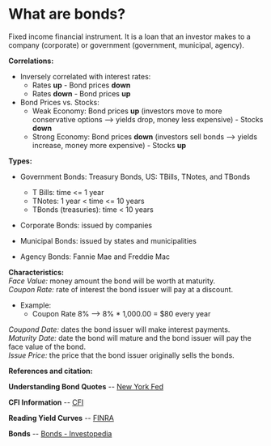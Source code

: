 # What are bonds?  

Fixed income financial instrument. It is a loan that an investor makes to
a company (corporate) or government (government, municipal, agency).  

**Correlations:**  
- Inversely correlated with interest rates:  
  - Rates **up** - Bond prices **down**  
  - Rates **down** - Bond prices **up**   
- Bond Prices vs. Stocks:  
  - Weak Economy: Bond prices **up** (investors move to more conservative options --> yields drop, money less expensive) - Stocks **down**  
  - Strong Economy: Bond prices **down** (investors sell bonds --> yields increase, money more
	expensive) - Stocks **up**  

**Types:**   
- Government Bonds: Treasury Bonds, US: TBills, TNotes, and TBonds  
  - T Bills: time <= 1 year  
  - TNotes: 1 year < time <= 10 years  
  - TBonds (treasuries): time < 10 years  

- Corporate Bonds: issued by companies 
- Municipal Bonds: issued by states and municipalities  
- Agency Bonds: Fannie Mae and Freddie Mac  

**Characteristics:**  
*Face Value:* money amount the bond will be worth at maturity.  
*Coupon Rate:* rate of interest the bond issuer will pay at a discount.  
- Example:  
  - Coupon Rate 8% --> 8% * 1,000.00 = $80 every year  

*Coupond Date:* dates the bond issuer will make interest payments.  
*Maturity Date:* date the bond will mature and the bond issuer will pay the
face value of the bond.  
*Issue Price:* the price that the bond issuer originally sells the bonds.  

**References and citation:**  

**Understanding Bond Quotes** -- [New York Fed](https://www.newyorkfed.org/aboutthefed/fedpoint/fed07.html)    

**CFI Information** -- [CFI](https://corporatefinanceinstitute.com/resources/knowledge/trading-investing/bonds/)    

**Reading Yield Curves** -- [FINRA](https://www.finra.org/investors/learn-to-invest/types-investments/bonds/bond-yield-and-return)    

**Bonds** -- [Bonds - Investopedia](https://www.investopedia.com/terms/b/bond.asp)    
